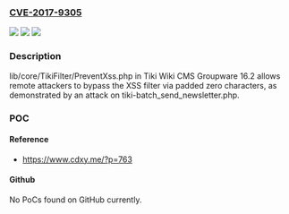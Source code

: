 ### [CVE-2017-9305](https://cve.mitre.org/cgi-bin/cvename.cgi?name=CVE-2017-9305)
![](https://img.shields.io/static/v1?label=Product&message=n%2Fa&color=blue)
![](https://img.shields.io/static/v1?label=Version&message=n%2Fa&color=blue)
![](https://img.shields.io/static/v1?label=Vulnerability&message=n%2Fa&color=brighgreen)

### Description

lib/core/TikiFilter/PreventXss.php in Tiki Wiki CMS Groupware 16.2 allows remote attackers to bypass the XSS filter via padded zero characters, as demonstrated by an attack on tiki-batch_send_newsletter.php.

### POC

#### Reference
- https://www.cdxy.me/?p=763

#### Github
No PoCs found on GitHub currently.

